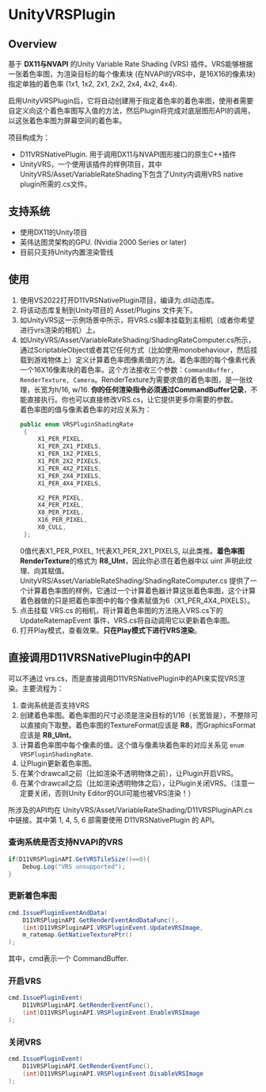 # UnityVRSPlugin
## Overview
基于 **DX11与NVAPI** 的Unity Variable Rate Shading (VRS) 插件。VRS能够根据一张着色率图，为渲染目标的每个像素块 (在NVAPI的VRS中，是16X16的像素块)指定单独的着色率 (1x1, 1x2, 2x1, 2x2, 2x4, 4x2, 4x4).  

启用UnityVRSPlugin后，它将自动创建用于指定着色率的着色率图，使用者需要自定义向这个着色率图写入值的方法，然后Plugin将完成对底层图形API的调用，以这张着色率图为屏幕空间的着色率。

项目构成为：
+ D11VRSNativePlugin. 用于调用DX11与NVAPI图形接口的原生C++插件
+ UnityVRS，一个使用该插件的样例项目，其中UnityVRS/Asset/VariableRateShading下包含了Unity内调用VRS native plugin所需的.cs文件。

## 支持系统
+ 使用DX11的Unity项目
+ 英伟达图灵架构的GPU. (Nvidia 2000 Series or later)
+ 目前只支持Unity内置渲染管线

## 使用
1. 使用VS2022打开D11VRSNativePlugin项目，编译为.dll动态库。
2. 将该动态库复制到Unity项目的 Asset/Plugins 文件夹下。
3. 如UnityVRS这一示例场景中所示，将VRS.cs脚本挂载到主相机（或者你希望进行vrs渲染的相机）上。
4. 如UnityVRS/Asset/VariableRateShading/ShadingRateComputer.cs所示，通过ScriptableObject或者其它任何方式（比如使用monobehaviour，然后挂载到游戏物体上）定义计算着色率图像素值的方法。着色率图的每个像素代表一个16X16像素块的着色率。这个方法接收三个参数：`CommandBuffer, RenderTexture, Camera`。RenderTexture为需要求值的着色率图，是一张纹理，长宽为h/16, w/16. **你的任何渲染指令必须通过CommandBuffer记录**，不能直接执行。你也可以直接修改VRS.cs，让它提供更多你需要的参数。  
   着色率图的值与像素着色率的对应关系为：
   ```C#
   public enum VRSPluginShadingRate
    {
        X1_PER_PIXEL,
        X1_PER_2X1_PIXELS,
        X1_PER_1X2_PIXELS,
        X1_PER_2X2_PIXELS,
        X1_PER_4X2_PIXELS,
        X1_PER_2X4_PIXELS,
        X1_PER_4X4_PIXELS,

        X2_PER_PIXEL,
        X4_PER_PIXEL,
        X8_PER_PIXEL,
        X16_PER_PIXEL,
        X0_CULL,
    };
   ```
   0值代表X1_PER_PIXEL, 1代表X1_PER_2X1_PIXELS, 以此类推。**着色率图RenderTexture**的格式为 **R8_UInt**，因此你必须在着色器中以 uint 声明此纹理、向其赋值。  
   UnityVRS/Asset/VariableRateShading/ShadingRateComputer.cs 提供了一个计算着色率图的样例，它通过一个计算着色器计算这张着色率图，这个计算着色器做的只是把着色率图中的每个像素赋值为6（X1_PER_4X4_PIXELS）。
5. 点击挂载 VRS.cs 的相机，将计算着色率图的方法拖入VRS.cs下的UpdateRatemapEvent 事件，VRS.cs将自动调用它以更新着色率图。
6. 打开Play模式，查看效果。**只在Play模式下进行VRS渲染**。

## 直接调用D11VRSNativePlugin中的API
可以不通过 vrs.cs，而是直接调用D11VRSNativePlugin中的API来实现VRS渲染。主要流程为：  
1. 查询系统是否支持VRS
2. 创建着色率图。着色率图的尺寸必须是渲染目标的1/16（长宽皆是），不整除可以直接向下取整。着色率图的TextureFormat应该是 **R8**，而GraphicsFormat应该是 **R8_UInt**。
3. 计算着色率图中每个像素的值。这个值与像素块着色率的对应关系见 `enum VRSPluginShadingRate`.
4. 让Plugin更新着色率图。
5. 在某个drawcall之前（比如渲染不透明物体之前），让Plugin开启VRS。
6. 在某个drawcall之后（比如渲染透明物体之后），让Plugin关闭VRS。（注意一定要关闭，否则Unity Editor的GUI可能也被VRS渲染！）

所涉及的API均在 UnityVRS/Asset/VariableRateShading/D11VRSPluginAPI.cs中链接。其中第 1, 4, 5, 6 部需要使用 D11VRSNativePlugin 的 API。

### 查询系统是否支持NVAPI的VRS
```C#
if(D11VRSPluginAPI.GetVRSTileSize()==0){
    Debug.Log("VRS unsupported");
}
```

### 更新着色率图
```C#
cmd.IssuePluginEventAndData(
    D11VRSPluginAPI.GetRenderEventAndDataFunc(),
    (int)D11VRSPluginAPI.VRSPluginEvent.UpdateVRSImage,
    m_ratemap.GetNativeTexturePtr()
);
```
其中，cmd表示一个 CommandBuffer.

### 开启VRS
```C#
cmd.IssuePluginEvent(
    D11VRSPluginAPI.GetRenderEventFunc(),
    (int)D11VRSPluginAPI.VRSPluginEvent.EnableVRSImage
);
```

### 关闭VRS
```C#
cmd.IssuePluginEvent(
    D11VRSPluginAPI.GetRenderEventFunc(),
    (int)D11VRSPluginAPI.VRSPluginEvent.DisableVRSImage
);
```